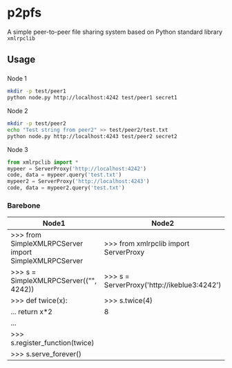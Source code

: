 # p2pfs

A simple peer-to-peer file sharing system based on Python standard library `xmlrpclib`

## Usage

### 
Node 1 
```bash
mkdir -p test/peer1
python node.py http://localhost:4242 test/peer1 secret1
```

Node 2
```bash
mkdir -p test/peer2
echo "Test string from peer2" >> test/peer2/test.txt
python node.py http://localhost:4243 test/peer2 secret2
```

Node 3
```python
from xmlrpclib import *
mypeer = ServerProxy('http://localhost:4242')
code, data = mypeer.query('test.txt')
mypeer2 = ServerProxy('http://localhost:4243')
code, data = mypeer2.query('test.txt')
```


### Barebone
Node1 | Node2
--- | ---
>>> from SimpleXMLRPCServer import SimpleXMLRPCServer | >>> from xmlrpclib import ServerProxy
>>> s = SimpleXMLRPCServer(("", 4242)) | >>> s = ServerProxy('http://ikeblue3:4242')
>>> def twice(x): | >>> s.twice(4)
...     return x*2 | 8
... |  
>>> s.register_function(twice) |  
>>> s.serve_forever() |  